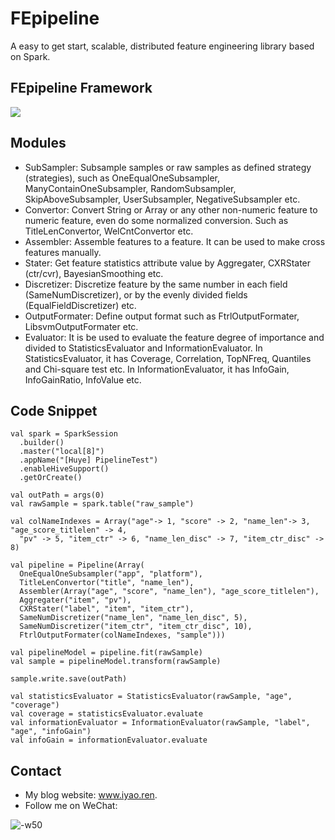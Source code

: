 # FEpipeline
A easy to get start, scalable, distributed feature engineering library based on Spark.

## FEpipeline Framework
![](https://i.loli.net/2018/08/17/5b75bc2363823.jpg)

## Modules
* SubSampler: Subsample samples or raw samples as defined strategy (strategies), such as OneEqualOneSubsampler, ManyContainOneSubsampler, RandomSubsampler, SkipAboveSubsampler, UserSubsampler, NegativeSubsampler etc.
* Convertor: Convert String or Array or any other non-numeric feature to numeric feature, even do some normalized conversion. Such as TitleLenConvertor, WelCntConvertor etc.
* Assembler: Assemble  features to a feature. It can be used to make cross features manually.
* Stater: Get feature statistics attribute value by Aggregater, CXRStater (ctr/cvr), BayesianSmoothing etc.
* Discretizer: Discretize feature by the same number in each field (SameNumDiscretizer), or by the evenly divided fields (EqualFieldDiscretizer) etc.
* OutputFormater: Define output format such as FtrlOutputFormater, LibsvmOutputFormater etc.
* Evaluator: It is be used to evaluate the feature degree of importance and divided to StatisticsEvaluator and InformationEvaluator. In StatisticsEvaluator, it has Coverage, Correlation, TopNFreq, Quantiles and Chi-square test etc. In InformationEvaluator, it has InfoGain, InfoGainRatio, InfoValue etc.

## Code Snippet

```
val spark = SparkSession
  .builder()
  .master("local[8]")
  .appName("[Huye] PipelineTest")
  .enableHiveSupport()
  .getOrCreate()

val outPath = args(0)
val rawSample = spark.table("raw_sample")

val colNameIndexes = Array("age"-> 1, "score" -> 2, "name_len"-> 3, "age_score_titlelen" -> 4,
  "pv" -> 5, "item_ctr" -> 6, "name_len_disc" -> 7, "item_ctr_disc" -> 8)

val pipeline = Pipeline(Array(
  OneEqualOneSubsampler("app", "platform"),
  TitleLenConvertor("title", "name_len"),
  Assembler(Array("age", "score", "name_len"), "age_score_titlelen"),
  Aggregater("item", "pv"),
  CXRStater("label", "item", "item_ctr"),
  SameNumDiscretizer("name_len", "name_len_disc", 5),
  SameNumDiscretizer("item_ctr", "item_ctr_disc", 10),
  FtrlOutputFormater(colNameIndexes, "sample")))

val pipelineModel = pipeline.fit(rawSample)
val sample = pipelineModel.transform(rawSample)

sample.write.save(outPath)

val statisticsEvaluator = StatisticsEvaluator(rawSample, "age", "coverage")
val coverage = statisticsEvaluator.evaluate
val informationEvaluator = InformationEvaluator(rawSample, "label", "age", "infoGain")
val infoGain = informationEvaluator.evaluate
```

## Contact
* My blog website: www.iyao.ren.
* Follow me on WeChat:

![-w50](https://i.loli.net/2018/08/17/5b75bc2367e4b.jpg)


